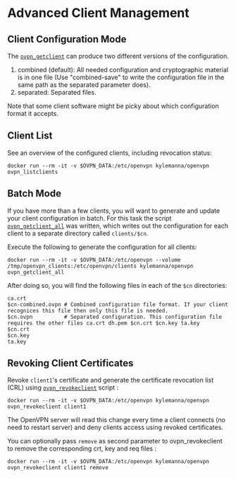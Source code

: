 # Advanced Client Management

## Client Configuration Mode

The [`ovpn_getclient`](/bin/ovpn_getclient) can produce two different versions of the configuration.

1. combined (default): All needed configuration and cryptographic material is in one file (Use "combined-save" to write the configuration file in the same path as the separated parameter does).
2. separated: Separated files.

Note that some client software might be picky about which configuration format it accepts.

## Client List

See an overview of the configured clients, including revocation status:

```
docker run --rm -it -v $OVPN_DATA:/etc/openvpn kylemanna/openvpn ovpn_listclients
```

## Batch Mode

If you have more than a few clients, you will want to generate and update your client configuration in batch. For this task the script [`ovpn_getclient_all`](/bin/ovpn_getclient_all) was written, which writes out the configuration for each client to a separate directory called `clients/$cn`.

Execute the following to generate the configuration for all clients:

```
docker run --rm -it -v $OVPN_DATA:/etc/openvpn --volume /tmp/openvpn_clients:/etc/openvpn/clients kylemanna/openvpn ovpn_getclient_all
```

After doing so, you will find the following files in each of the `$cn` directories:

```
ca.crt
$cn-combined.ovpn # Combined configuration file format. If your client recognices this file then only this file is needed.
$cn.ovpn          # Separated configuration. This configuration file requires the other files ca.crt dh.pem $cn.crt $cn.key ta.key
$cn.crt
$cn.key
ta.key
```

## Revoking Client Certificates

Revoke `client1`'s certificate and generate the certificate revocation list (CRL) using [`ovpn_revokeclient`](/bin/ovpn_revokeclient) script :

```
docker run --rm -it -v $OVPN_DATA:/etc/openvpn kylemanna/openvpn ovpn_revokeclient client1
```

The OpenVPN server will read this change every time a client connects (no need to restart server) and deny clients access using revoked certificates.

You can optionally pass `remove` as second parameter to ovpn_revokeclient to remove the corresponding crt, key and req files :

```
docker run --rm -it -v $OVPN_DATA:/etc/openvpn kylemanna/openvpn ovpn_revokeclient client1 remove
```

